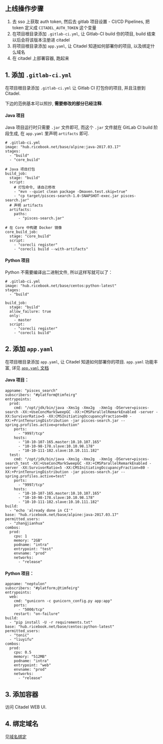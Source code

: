 ## 上线操作步骤

1. 去 sso 上获取 auth token, 然后去 gitlab 项目设置 - CI/CD Pipelines, 把 token 定义成 `CITADEL_AUTH_TOKEN` 这个变量
2. 在项目根目录添加 `.gitlab-ci.yml`, 让 Gitlab-CI build 你的项目, build 结束以后会将该版本注册进 citadel
3. 将项目根目录添加 `app.yaml`, 让 Citadel 知道如何部署你的项目, 以及绑定什么域名
4. 在 citadel 上部署容器, 跑起来

## 1. 添加 `.gitlab-ci.yml`

在项目根目录添加 `.gitlab-ci.yml` 让 Gitlab CI 打包你的项目, 并且注册到 Citadel.

下边的范例基本可以照抄, **需要修改的部分已经注释**.

#### Java 项目

Java 项目运行时只需要 `.jar` 文件即可, 而这个 `.jar` 文件就在 GitLab CI build 阶段生成, 在 `app.yaml` 里声明 `artifacts` 即可.

```
# .gitlab-ci.yml
image: "hub.ricebook.net/base/alpine:java-2017.03.17"
stages:
  - "build"
  - "core_build"

# Java 项目打包
build_job:
  stage: "build"
  script:
    # 打包命令, 请自己修改
    - "mvn --quiet clean package -Dmaven.test.skip=true"
    - "cp target/pisces-search-1.0-SNAPSHOT-exec.jar pisces-search.jar"
  # 声明 artifacts
  artifacts:
    paths:
      - "pisces-search.jar"

# 在 Core 中构建 Docker 镜像
core_build_job:
  stage: "core_build"
  script:
    - "corecli register"
    - "corecli build --with-artifacts"

```

#### Python 项目

Python 不需要编译出二进制文件, 所以这样写就可以了：

```
# .gitlab-ci.yml
image: "hub.ricebook.net/base/centos:python-latest"
stages:
  - "build"

build_job:
  stage: "build"
  allow_failure: true
  only:
    - master
  script:
    - "corecli register"
    - "corecli build"
```

## 2. 添加 `app.yaml`

在项目根目录添加 `app.yaml`, 让 Citadel 知道如何部署你的项目. `app.yaml` 功能丰富, 详见 [`app.yaml` 文档](specs.md)

#### Java 项目：

```
appname: "pisces_search"
subscribers: "#platform@timfeirg"
entrypoints:
  prod:
    cmd: "/opt/jdk/bin/java -Xms1g -Xmx2g  -Xmn1g -DServer=pisces-search -XX:+UseConcMarkSweepGC -XX:+CMSParallelRemarkEnabled -server -XX:SurvivorRatio=5 -XX:CMSInitiatingOccupancyFraction=80 -XX:+PrintTenuringDistribution -jar pisces-search.jar --spring.profiles.active=production"
    ports:
      - "9997/tcp"
    hosts:
      - "10-10-107-165.master:10.10.107.165"
      - "10-10-98-178.slave:10.10.98.178"
      - "10-10-111-182.slave:10.10.111.182"
  test:
    cmd: "/opt/jdk/bin/java -Xms1g -Xmx2g  -Xmn1g -DServer=pisces-search_test -XX:+UseConcMarkSweepGC -XX:+CMSParallelRemarkEnabled -server -XX:SurvivorRatio=5 -XX:CMSInitiatingOccupancyFraction=80 -XX:+PrintTenuringDistribution -jar pisces-search.jar --spring.profiles.active=test"
    ports:
      - "9997/tcp"
    hosts:
      - "10-10-107-165.master:10.10.107.165"
      - "10-10-98-178.slave:10.10.98.178"
      - "10-10-111-182.slave:10.10.111.182"
build:
  - "echo 'already done in CI'"
base: "hub.ricebook.net/base/alpine:java-2017.03.17"
permitted_users:
  - "zhangjianhua"
combos:
  prod:
    cpu: 1
    memory: "2GB"
    podname: "intra"
    entrypoint: "test"
    envname: "prod"
    networks:
      - "release"
```

#### Python 项目：

```
appname: "neptulon"
subscribers: "#platform;@timfeirg"
entrypoints:
  web:
    cmd: "gunicorn -c gunicorn_config.py app:app"
    ports:
      - "5000/tcp"
    restart: "on-failure"
build:
  - "pip install -U -r requirements.txt"
base: "hub.ricebook.net/base/centos:python-latest"
permitted_users:
  - "tonic"
  - "liuyifu"
combos:
  prod:
    cpu: 0.5
    memory: "512MB"
    podname: "intra"
    entrypoint: "web"
    envname: "prod"
    networks:
      - "release"
```

## 3. 添加容器

访问 Citadel WEB UI.

## 4. 绑定域名

见[域名绑定](elb.md)
